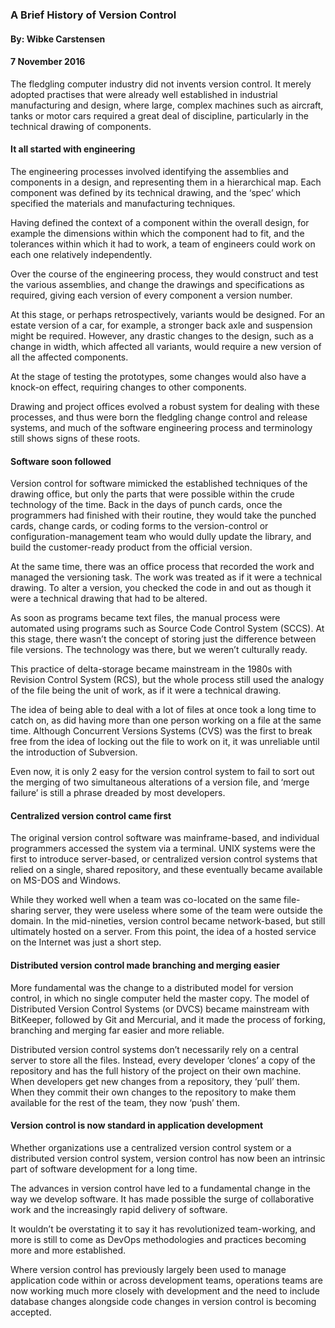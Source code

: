 ### A Brief History of Version Control

#### By: Wibke Carstensen

#### 7 November 2016

The fledgling computer industry did not invents version control. It merely adopted practises that were already well established in industrial manufacturing and design, where large, complex machines such as aircraft, tanks or motor cars required a great deal of discipline, particularly in the technical drawing of components.

#### It all started with engineering

The engineering processes involved identifying the assemblies and components in a design, and representing them in a hierarchical map. Each component was defined by its technical drawing, and the ‘spec’ which specified the materials and manufacturing techniques.

Having defined the context of a component within the overall design, for example the dimensions within which the component had to fit, and the tolerances within which it had to work, a team of engineers could work on each one relatively independently.

Over the course of the engineering process, they would construct and test the various assemblies, and change the drawings and specifications as required, giving each version of every component a version number.

At this stage, or perhaps retrospectively, variants would be designed. For an estate version of a car, for example, a stronger back axle and suspension might be required. However, any drastic changes to the design, such as a change in width, which affected all variants, would require a new version of all the affected components.

At the stage of testing the prototypes, some changes would also have a knock-on effect, requiring changes to other components.

Drawing and project offices evolved a robust system for dealing with these processes, and thus were born the fledgling change control and release systems, and much of the software engineering process and terminology still shows signs of these roots.

#### Software soon followed

Version control for software mimicked the established techniques of the drawing office, but only the parts that were possible within the crude technology of the time. Back in the days of punch cards, once the programmers had finished with their routine, they would take the punched cards, change cards, or coding forms to the version-control or configuration-management team who would dully update the library, and build the customer-ready product from the official version.

At the same time, there was an office process that recorded the work and managed the versioning task. The work was treated as if it were a technical drawing. To alter a version, you checked the code in and out as though it were a technical drawing that had to be altered.

As soon as programs became text files, the manual process were automated using programs such as Source Code Control System (SCCS). At this stage, there wasn’t the concept of storing just the difference between file versions. The technology was there, but we weren’t culturally ready.

This practice of delta-storage became mainstream in the 1980s with Revision Control System (RCS), but the whole process still used the analogy of the file being the unit of work, as if it were a technical drawing.

The idea of being able to deal with a lot of files at once took a long time to catch on, as did having more than one person working on a file at the same time. Although Concurrent Versions Systems (CVS) was the first to break free from the idea of locking out the file to work on it, it was unreliable until the introduction of Subversion.

Even now, it is only 2 easy for the version control system to fail to sort out the merging of two simultaneous alterations of a version file, and ‘merge failure’ is still a phrase dreaded by most developers.

#### Centralized version control came first

The original version control software was mainframe-based, and individual programmers accessed the system via a terminal. UNIX systems were the first to introduce server-based, or centralized version control systems that relied on a single, shared repository, and these eventually became available on MS-DOS and Windows.

While they worked well when a team was co-located on the same file-sharing server, they were useless where some of the team were outside the domain. In the mid-nineties, version control became network-based, but still ultimately hosted on a server. From this point, the idea of a hosted service on the Internet was just a short step.

#### Distributed version control made branching and merging easier

More fundamental was the change to a distributed model for version control, in which no single computer held the master copy. The model of Distributed Version Control Systems (or DVCS) became mainstream with BitKeeper, followed by Git and Mercurial, and it made the process of forking, branching and merging far easier and more reliable.

Distributed version control systems don’t necessarily rely on a central server to store all the files. Instead, every developer ‘clones’ a copy of the repository and has the full history of the project on their own machine. When developers get new changes from a repository, they ‘pull’ them. When they commit their own changes to the repository to make them available for the rest of the team, they now ‘push’ them.

#### Version control is now standard in application development

Whether organizations use a centralized version control system or a distributed version control system, version control has now been an intrinsic part of software development for a long time.

The advances in version control have led to a fundamental change in the way we develop software. It has made possible the surge of collaborative work and the increasingly rapid delivery of software.

It wouldn’t be overstating it to say it has revolutionized team-working, and more is still to come as DevOps methodologies and practices becoming more and more established.

Where version control has previously largely been used to manage application code within or across development teams, operations teams are now working much more closely with development and the need to include database changes alongside code changes in version control is becoming accepted.